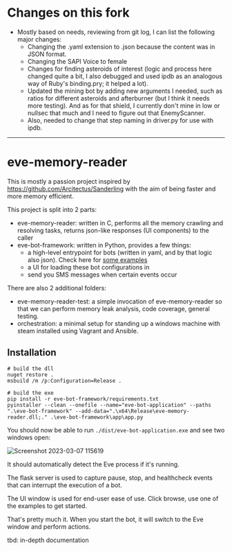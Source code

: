 # Changes on this fork

* Mostly based on needs, reviewing from git log, I can list the following major changes:
  - Changing the .yaml extension to .json because the content was in JSON format.
  - Changing the SAPI Voice to female
  - Changes for finding asteroids of interest (logic and process here changed quite a bit, I also debugged and used ipdb as an analogous way of Ruby's binding.pry; it helped a lot).
  - Updated the mining bot by adding new arguments I needed, such as ratios for different asteroids and afterburner (but I think it needs more testing). And as for that shield, I currently don't mine in low or nullsec that much and I need to figure out that EnemyScanner.
  - Also, needed to change that step naming in driver.py for use with ipdb. 

---

# eve-memory-reader

This is mostly a passion project inspired by https://github.com/Arcitectus/Sanderling with the aim of being faster and more memory efficient.

This project is split into 2 parts:
- eve-memory-reader: written in C, performs all the memory crawling and resolving tasks, returns json-like responses (UI components) to the caller
- eve-bot-framework: written in Python, provides a few things:
  - a high-level entrypoint for bots (written in yaml, and by that logic also json). Check here for [some examples](https://github.com/jamesalbert/eve-memory-reader/tree/main/eve-bot-framework/examples)
  - a UI for loading these bot configurations in
  - send you SMS messages when certain events occur


There are also 2 additional folders:
- eve-memory-reader-test: a simple invocation of eve-memory-reader so that we can perform memory leak analysis, code coverage, general testing.
- orchestration: a minimal setup for standing up a windows machine with steam installed using Vagrant and Ansible.

## Installation

```
# build the dll
nuget restore .
msbuild /m /p:Configuration=Release .

# build the exe
pip install -r eve-bot-framework/requirements.txt
pyinstaller --clean --onefile --name="eve-bot-application" --paths ".\eve-bot-framework" --add-data=".\x64\Release\eve-memory-reader.dll;." .\eve-bot-framework\app\app.py
```

You should now be able to run `./dist/eve-bot-application.exe` and see two windows open:

![Screenshot 2023-03-07 115619](https://user-images.githubusercontent.com/1617698/223538293-a3953ad4-c8ed-4ecb-b619-35ddf89678d8.png)

It should automatically detect the Eve process if it's running.

The flask server is used to capture pause, stop, and healthcheck events that can interrupt the execution of a bot.

The UI window is used for end-user ease of use. Click browse, use one of the examples to get started.

That's pretty much it. When you start the bot, it will switch to the Eve window and perform actions.

tbd: in-depth documentation
